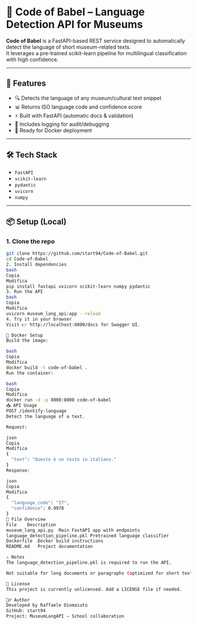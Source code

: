 # 🧠 Code of Babel – Language Detection API for Museums

**Code of Babel** is a FastAPI-based REST service designed to automatically detect the language of short museum-related texts.  
It leverages a pre-trained scikit-learn pipeline for multilingual classification with high confidence.

---

## 🚀 Features

- 🔍 Detects the language of any museum/cultural text snippet
- 📊 Returns ISO language code and confidence score
- ⚡ Built with FastAPI (automatic docs & validation)
- 📁 Includes logging for audit/debugging
- 🧪 Ready for Docker deployment

---

## 🛠️ Tech Stack

- `FastAPI`
- `scikit-learn`
- `pydantic`
- `uvicorn`
- `numpy`

---

## 📦 Setup (Local)

### 1. Clone the repo
```bash
git clone https://github.com/start94/Code-of-Babel.git
cd Code-of-Babel
2. Install dependencies
bash
Copia
Modifica
pip install fastapi uvicorn scikit-learn numpy pydantic
3. Run the API
bash
Copia
Modifica
uvicorn museum_lang_api:app --reload
4. Try it in your browser
Visit 👉 http://localhost:8000/docs for Swagger UI.

🐳 Docker Setup
Build the image:

bash
Copia
Modifica
docker build -t code-of-babel .
Run the container:

bash
Copia
Modifica
docker run -d -p 8000:8000 code-of-babel
📥 API Usage
POST /identify-language
Detect the language of a text.

Request:

json
Copia
Modifica
{
  "text": "Questo è un testo in italiano."
}
Response:

json
Copia
Modifica
{
  "language_code": "IT",
  "confidence": 0.9978
}
📂 File Overview
File	Description
museum_lang_api.py	Main FastAPI app with endpoints
language_detection_pipeline.pkl	Pretrained language classifier
Dockerfile	Docker build instructions
README.md	Project documentation

⚠️ Notes
The language_detection_pipeline.pkl is required to run the API.

Not suitable for long documents or paragraphs (optimized for short text).

📄 License
This project is currently unlicensed. Add a LICENSE file if needed.

🙋‍♂️ Author
Developed by Raffaele Diomaiuto
GitHub: start94
Project: MuseumLangAPI – School collaboration


